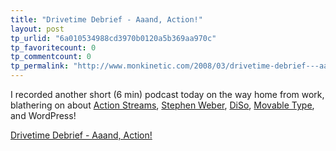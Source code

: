 ```yaml
---
title: "Drivetime Debrief - Aaand, Action!"
layout: post
tp_urlid: "6a010534988cd3970b0120a5b369aa970c"
tp_favoritecount: 0
tp_commentcount: 0
tp_permalink: "http://www.monkinetic.com/2008/03/drivetime-debrief---aaand-action.html"
---
```

I recorded another short (6 min) podcast today on the way home from work, blathering on about [Action Streams](http://groups.google.com/group/diso-project/browse_frm/thread/9b9612e7214270a1), [Stephen Weber](http://singpolyma.net), [DiSo](http://diso-project.org), [Movable Type](http://movabletype.org), and WordPress!

<a href="http://redmonk.net/mt/mt-static/uploads/2008/03/drivetime-debrief_-aaaand-action.mp3" title="Drivetime Debrief - Aaand, Action!">Drivetime Debrief - Aaand, Action!</a>
